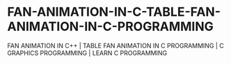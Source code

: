 # FAN-ANIMATION-IN-C-TABLE-FAN-ANIMATION-IN-C-PROGRAMMING
FAN ANIMATION IN C++ | TABLE FAN ANIMATION IN C PROGRAMMING | C GRAPHICS PROGRAMMING | LEARN C PROGRAMMING 
